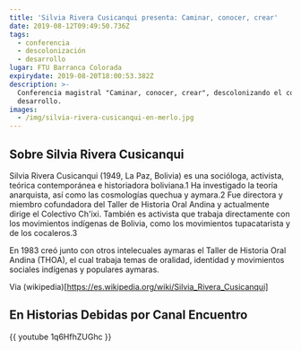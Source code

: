```yaml
---
title: 'Silvia Rivera Cusicanqui presenta: Caminar, conocer, crear'
date: 2019-08-12T09:49:50.736Z
tags:
  - conferencia
  - descolonización
  - desarrollo
lugar: FTU Barranca Colorada
expirydate: 2019-08-20T18:00:53.382Z
description: >-
  Conferencia magistral "Caminar, conocer, crear", descolonizando el concepto de
  desarrollo.
images:
  - /img/silvia-rivera-cusicanqui-en-merlo.jpg
---
```

## Sobre Silvia Rivera Cusicanqui

Silvia Rivera Cusicanqui (1949, La Paz, Bolivia) es una socióloga, activista, teórica contemporánea e historiadora boliviana.1​ Ha investigado la teoría anarquista, así como las cosmologías quechua y aymara.2​ Fue directora y miembro cofundadora del Taller de Historia Oral Andina y actualmente dirige el Colectivo Ch'ixi. También es activista que trabaja directamente con los movimientos indígenas de Bolivia, como los movimientos tupacatarista y de los cocaleros.3​

En 1983 creó junto con otros intelecuales aymaras el Taller de Historia Oral Andina (THOA), el cual trabaja temas de oralidad, identidad y movimientos sociales indígenas y populares aymaras.

Via (wikipedia)[https://es.wikipedia.org/wiki/Silvia_Rivera_Cusicanqui]

## En Historias Debidas por Canal Encuentro

{{ youtube 1q6HfhZUGhc }}
